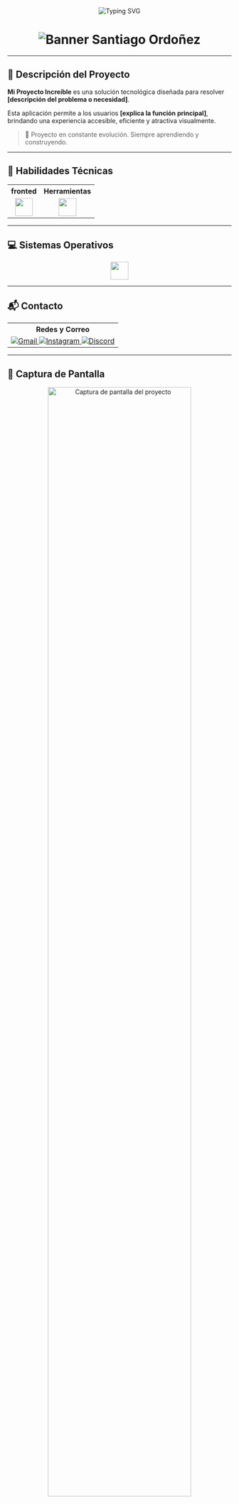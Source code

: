 <!-- Encabezado animado con tu nombre -->
<p align="center">
  <img src="https://readme-typing-svg.demolab.com?font=Fira+Code&size=30&pause=1000&color=00F0FF&center=true&vCenter=true&width=700&lines=%F0%9F%9A%80+Hola%2C+soy+Santiago+Ordo%C3%B1ez;Desarrollador+Full+Stack+%F0%9F%94%A7;Amante+de+la+tecnolog%C3%ADa+y+la+innovaci%C3%B3n+%F0%9F%94%BB;Creador+de+proyectos+web%2C+m%C3%B3viles+y+Arduino+%F0%9F%A4%96" alt="Typing SVG">
</p>

<!-- Banner gráfico con tu nombre -->
<h1 align="center">
  <img src="https://capsule-render.vercel.app/api?type=waving&color=0:00F0FF,100:0077FF&height=150&section=header&text=Santiago%20Ordoñez&fontSize=40&fontColor=ffffff&animation=fadeIn" alt="Banner Santiago Ordoñez">
</h1>

---

## 🧠 Descripción del Proyecto

**Mi Proyecto Increíble** es una solución tecnológica diseñada para resolver **[descripción del problema o necesidad]**.

Esta aplicación permite a los usuarios **[explica la función principal]**, brindando una experiencia accesible, eficiente y atractiva visualmente.

> 🚧 Proyecto en constante evolución. Siempre aprendiendo y construyendo.

---

## 🚀 Habilidades Técnicas

<table align="center">
  <tr>
    <th>fronted</th>
    <th>Herramientas</th>
  </tr>
  <tr>
    <td align="center">
      <img src="https://skillicons.dev/icons?i=html,css,js,react,node,&theme=light" height="40"/>
    </td>
    <td align="center">
      <img src="https://skillicons.dev/icons?i=python,django,arduino,vscode,github&theme=light" height="40"/>
    </td>
  </tr>
</table>

---

## 💻 Sistemas Operativos

<p align="center">
  <img src="https://skillicons.dev/icons?i=windows,ubuntu,linux&theme=light" height="40" />
</p>

---

## 📬 Contacto

<table align="center">
  <tr>
    <th>Redes y Correo</th>
  </tr>
  <tr>
    <td align="center">
      <a href="mailto:tuemail@gmail.com" target="_blank">
        <img src="https://img.icons8.com/color/48/gmail-new.png" alt="Gmail" />
      </a>
      <a href="https://instagram.com/tuusuario" target="_blank">
        <img src="https://img.icons8.com/fluency/48/instagram-new.png" alt="Instagram" />
      </a>
      <a href="https://discord.com/users/TuID" target="_blank">
        <img src="https://img.icons8.com/fluency/48/discord-logo.png" alt="Discord" />
      </a>
    </td>
  </tr>
</table>

---

## 📸 Captura de Pantalla

<p align="center">
  <img src="assets/screenshot.png" width="80%" alt="Captura de pantalla del proyecto" />
</p>
